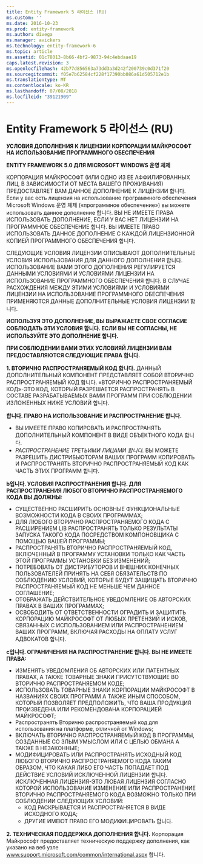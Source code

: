 ```yaml
---
title: Entity Framework 5 라이선스 (RU)
ms.custom: ''
ms.date: 2016-10-23
ms.prod: entity-framework
ms.author: divega
ms.manager: avickers
ms.technology: entity-framework-6
ms.topic: article
ms.assetid: 01c78013-8b66-4bf2-9873-94c4ebdaae19
caps.latest.revision: 3
ms.openlocfilehash: 42b77d856563a73dd3a3d242f200739c0d371f20
ms.sourcegitcommit: f05e7b62584cf228f17390bb086a61d505712e1b
ms.translationtype: MT
ms.contentlocale: ko-KR
ms.lasthandoff: 07/08/2018
ms.locfileid: "39121909"
---
```

# <a name="entity-framework-5-license-rus"></a>Entity Framework 5 라이선스 (RU)
**УСЛОВИЯ ДОПОЛНЕНИЯ К ЛИЦЕНЗИИ КОРПОРАЦИИ МАЙКРОСОФТ НА ИСПОЛЬЗОВАНИЕ ПРОГРАММНОГО ОБЕСПЕЧЕНИЯ**

**ENTITY FRAMEWORK 5.0 ДЛЯ MICROSOFT WINDOWS 운영 체제**

КОРПОРАЦИЯ МАЙКРОСОФТ (ИЛИ ОДНО ИЗ ЕЕ АФФИЛИРОВАННЫХ ЛИЦ, В ЗАВИСИМОСТИ ОТ МЕСТА ВАШЕГО ПРОЖИВАНИЯ) ПРЕДОСТАВЛЯЕТ ВАМ ДАННОЕ ДОПОЛНЕНИЕ К ЛИЦЕНЗИИ 합니다. Если у вас есть лицензия на использование программного обеспечения Microsoft Windows 운영 체제 («программное обеспечение») вы можете использовать данное дополнение 합니다. ВЫ НЕ ИМЕЕТЕ ПРАВА ИСПОЛЬЗОВАТЬ ДОПОЛНЕНИЕ, ЕСЛИ У ВАС НЕТ ЛИЦЕНЗИИ НА ПРОГРАММНОЕ ОБЕСПЕЧЕНИЕ 합니다. ВЫ ИМЕЕТЕ ПРАВО ИСПОЛЬЗОВАТЬ ДАННОЕ ДОПОЛНЕНИЕ С КАЖДОЙ ЛИЦЕНЗИОННОЙ КОПИЕЙ ПРОГРАММНОГО ОБЕСПЕЧЕНИЯ 합니다.

СЛЕДУЮЩИЕ УСЛОВИЯ ЛИЦЕНЗИИ ОПИСЫВАЮТ ДОПОЛНИТЕЛЬНЫЕ УСЛОВИЯ ИСПОЛЬЗОВАНИЯ ДЛЯ ДАННОГО ДОПОЛНЕНИЯ 합니다. ИСПОЛЬЗОВАНИЕ ВАМИ ЭТОГО ДОПОЛНЕНИЯ РЕГУЛИРУЕТСЯ ДАННЫМИ УСЛОВИЯМИ И УСЛОВИЯМИ ЛИЦЕНЗИИ НА ИСПОЛЬЗОВАНИЕ ПРОГРАММНОГО ОБЕСПЕЧЕНИЯ 합니다. В СЛУЧАЕ РАСХОЖДЕНИЯ МЕЖДУ ЭТИМИ УСЛОВИЯМИ И УСЛОВИЯМИ ЛИЦЕНЗИИ НА ИСПОЛЬЗОВАНИЕ ПРОГРАММНОГО ОБЕСПЕЧЕНИЯ ПРИМЕНЯЮТСЯ ДАННЫЕ ДОПОЛНИТЕЛЬНЫЕ УСЛОВИЯ ЛИЦЕНЗИИ 합니다.

**ИСПОЛЬЗУЯ ЭТО ДОПОЛНЕНИЕ, ВЫ ВЫРАЖАЕТЕ СВОЕ СОГЛАСИЕ СОБЛЮДАТЬ ЭТИ УСЛОВИЯ 합니다. ЕСЛИ ВЫ НЕ СОГЛАСНЫ, НЕ ИСПОЛЬЗУЙТЕ ЭТО ДОПОЛНЕНИЕ 합니다.**

**ПРИ СОБЛЮДЕНИИ ВАМИ ЭТИХ УСЛОВИЯЙ ЛИЦЕНЗИИ ВАМ ПРЕДОСТАВЛЯЮТСЯ СЛЕДУЮЩИЕ ПРАВА 합니다.**

**1. ВТОРИЧНО РАСПРОСТРАНЯЕМЫЙ КОД 합니다.** ДАННЫЙ ДОПОЛНИТЕЛЬНЫЙ КОМПОНЕНТ ПРЕДСТАВЛЯЕТ СОБОЙ ВТОРИЧНО РАСПРОСТРАНЯЕМЫЙ КОД 합니다. «ВТОРИЧНО РАСПРОСТРАНЯЕМЫЙ КОД»-ЭТО КОД, КОТОРЫЙ РАЗРЕШАЕТСЯ РАСПРОСТРАНЯТЬ В СОСТАВЕ РАЗРАБАТЫВАЕМЫХ ВАМИ ПРОГРАММ ПРИ СОБЛЮДЕНИИ ИЗЛОЖЕННЫХ НИЖЕ УСЛОВИЙ 합니다.

**합니다. ПРАВО НА ИСПОЛЬЗОВАНИЕ И РАСПРОСТРАНЕНИЕ 합니다.**

-   ВЫ ИМЕЕТЕ ПРАВО КОПИРОВАТЬ И РАСПРОСТРАНЯТЬ ДОПОЛНИТЕЛЬНЫЙ КОМПОНЕНТ В ВИДЕ ОБЪЕКТНОГО КОДА 합니다.
-   *РАСПРОСТРАНЕНИЕ ТРЕТЬИМИ ЛИЦАМИ 합니다.* ВЫ МОЖЕТЕ РАЗРЕШИТЬ ДИСТРИБЬЮТОРАМ ВАШИХ ПРОГРАММ КОПИРОВАТЬ И РАСПРОСТРАНЯТЬ ВТОРИЧНО РАСПРОСТРАНЯЕМЫЙ КОД КАК ЧАСТЬ ЭТИХ ПРОГРАММ 합니다.

**b입니다. УСЛОВИЯ РАСПРОСТРАНЕНИЯ 합니다. ДЛЯ РАСПРОСТРАНЕНИЯ ЛЮБОГО ВТОРИЧНО РАСПРОСТРАНЯЕМОГО КОДА ВЫ ДОЛЖНЫ:**

-   СУЩЕСТВЕННО РАСШИРИТЬ ОСНОВНЫЕ ФУНКЦИОНАЛЬНЫЕ ВОЗМОЖНОСТИ КОДА В СВОИХ ПРОГРАММАХ;
-   ДЛЯ ЛЮБОГО ВТОРИЧНО РАСПРОСТРАНЯЕМОГО КОДА С РАСШИРЕНИЕМ LIB РАСПРОСТРАНЯТЬ ТОЛЬКО РЕЗУЛЬТАТЫ ЗАПУСКА ТАКОГО КОДА ПОСРЕДСТВОМ КОМПОНОВЩИКА С ПОМОЩЬЮ ВАШЕЙ ПРОГРАММЫ;
-   РАСПРОСТРАНЯТЬ ВТОРИЧНО РАСПРОСТРАНЯЕМЫЙ КОД, ВКЛЮЧЕННЫЙ В ПРОГРАММУ УСТАНОВКИ ТОЛЬКО КАК ЧАСТЬ ЭТОЙ ПРОГРАММЫ УСТАНОВКИ БЕЗ ИЗМЕНЕНИЙ;
-   ПОТРЕБОВАТЬ ОТ ДИСТРИБУТОРОВ И ВНЕШНИХ КОНЕЧНЫХ ПОЛЬЗОВАТЕЛЕЙ ПРИНЯТЬ НА СЕБЯ ОБЯЗАТЕЛЬСТВ ПО СОБЛЮДЕНИЮ УСЛОВИЙ, КОТОРЫЕ БУДУТ ЗАЩИЩАТЬ ВТОРИЧНО РАСПРОСТРАНЯЕМЫЙ КОД НЕ МЕНЬШЕ ЧЕМ ДАННОЕ СОГЛАШЕНИЕ;
-   ОТОБРАЖАТЬ ДЕЙСТВИТЕЛЬНОЕ УВЕДОМЛЕНИЕ ОБ АВТОРСКИХ ПРАВАХ В ВАШИХ ПРОГРАММАХ;
-   ОСВОБОДИТЬ ОТ ОТВЕТСТВЕННОСТИ ОГРАДИТЬ И ЗАЩИТИТЬ КОРПОРАЦИЮ МАЙКРОСОФТ ОТ ЛЮБЫХ ПРЕТЕНЗИЙ И ИСКОВ, СВЯЗАННЫХ С ИСПОЛЬЗОВАНИЕМ ИЛИ РАСПРОСТРАНЕНИЕМ ВАШИХ ПРОГРАММ, ВКЛЮЧАЯ РАСХОДЫ НА ОПЛАТУ УСЛУГ АДВОКАТОВ 합니다.

**c입니다. ОГРАНИЧЕНИЯ НА РАСПРОСТРАНЕНИЕ 합니다. ВЫ НЕ ИМЕЕТЕ ПРАВА:**

-   ИЗМЕНЯТЬ УВЕДОМЛЕНИЯ ОБ АВТОРСКИХ ИЛИ ПАТЕНТНЫХ ПРАВАХ, А ТАКЖЕ ТОВАРНЫЕ ЗНАКИ ПРИСУТСТВУЮЩИЕ ВО ВТОРИЧНО РАСПРОСТРАНЯЕМОМ КОДЕ;
-   ИСПОЛЬЗОВАТЬ ТОВАРНЫЕ ЗНАКИ КОРПОРАЦИИ МАЙКРОСОФТ В НАЗВАНИЯХ СВОИХ ПРОГРАММ А ТАКЖЕ ИНЫМ СПОСОБОМ, КОТОРЫЙ ПОЗВОЛЯЕТ ПРЕДПОЛОЖИТЬ, ЧТО ВАША ПРОДУКЦИЯ ПРОИЗВЕДЕНА ИЛИ РЕКОМЕНДОВАНА КОРПОРАЦИЕЙ МАЙКРОСОФТ;
-   Распространять Вторично распространяемый код для использования на платформе, отличной от Windows;
-   ВКЛЮЧАТЬ ВТОРИЧНО РАСПРОСТРАНЯЕМЫЙ КОД В ПРОГРАММЫ, СОЗДАННЫЕ СО ЗЛЫМ УМЫСЛОМ ИЛИ С ЦЕЛЬЮ ОБМАНА А ТАКЖЕ В НЕЗАКОННЫЕ;
-   МОДИФИЦИРОВАТЬ ИЛИ РАСПРОСТРАНЯТЬ ИСХОДНЫЙ КОД ЛЮБОГО ВТОРИЧНО РАСПРОСТРАНЯЕМОГО КОДА ТАКИМ ОБРАЗОМ, ЧТО КАКАЯ ЛИБО ЕГО ЧАСТЬ ПОПАДАЕТ ПОД ДЕЙСТВИЕ УСЛОВИЙ ИСКЛЮЧЕННОЙ ЛИЦЕНЗИИ 합니다. ИСКЛЮЧЕННАЯ ЛИЦЕНЗИЯ-ЭТО ЛЮБАЯ ЛИЦЕНЗИЯ СОГЛАСНО КОТОРОЙ ИСПОЛЬЗОВАНИЕ ИЗМЕНЕНИЕ ИЛИ РАСПРОСТРАНЕНИЕ ВТОРИЧНО РАСПРОСТРАНЯЕМОГО КОДА ВОЗМОЖНО ТОЛЬКО ПРИ СОБЛЮДЕНИИ СЛЕДУЮЩИХ УСЛОВИЙ:
    -   КОД РАСКРЫВАЕТСЯ И РАСПРОСТРАНЯЕТСЯ В ВИДЕ ИСХОДНОГО КОДА;
    -   ДРУГИЕ ИМЕЮТ ПРАВО ЕГО МОДИФИЦИРОВАТЬ 합니다.

**2. ТЕХНИЧЕСКАЯ ПОДДЕРЖКА ДОПОЛНЕНИЯ 합니다.** Корпорация Майкрософт предоставляет техническую поддержку дополнения, как указано на веб узле www.support.microsoft.com/common/international.aspx 합니다.
